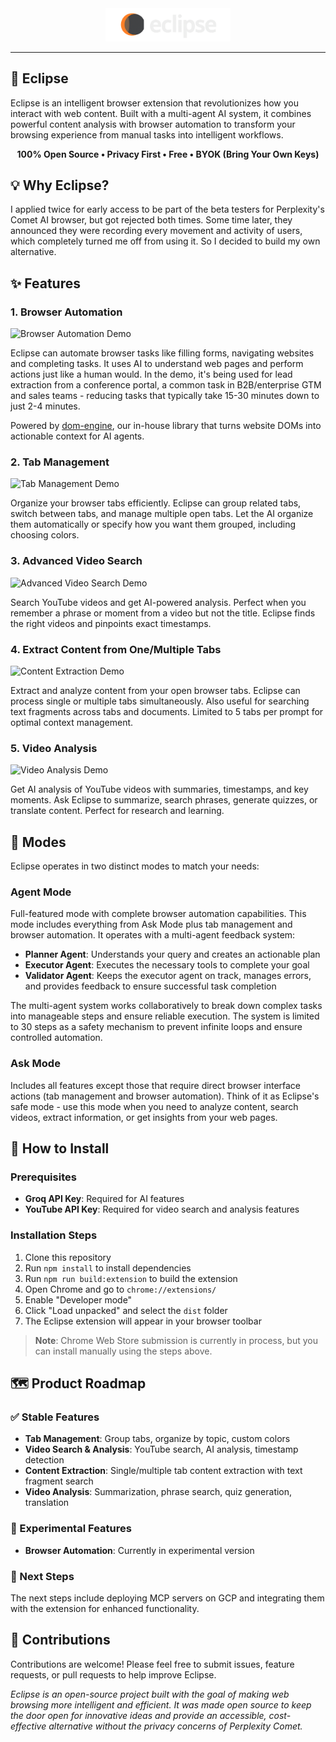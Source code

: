 <div align="center">
  <img src="assets/eclipse_logo.png" alt="Eclipse Logo" width="200">
</div>

---

## 🌙 Eclipse

Eclipse is an intelligent browser extension that revolutionizes how you interact with web content. Built with a multi-agent AI system, it combines powerful content analysis with browser automation to transform your browsing experience from manual tasks into intelligent workflows.

<div align="center">

**100% Open Source • Privacy First • Free • BYOK (Bring Your Own Keys)**

</div>

## 💡 Why Eclipse?

I applied twice for early access to be part of the beta testers for Perplexity's Comet AI browser, but got rejected both times. Some time later, they announced they were recording every movement and activity of users, which completely turned me off from using it. So I decided to build my own alternative.

## ✨ Features

### 1. Browser Automation
![Browser Automation Demo](assets/browser_automation_demo.gif)

Eclipse can automate browser tasks like filling forms, navigating websites and completing tasks. It uses AI to understand web pages and perform actions just like a human would. In the demo, it's being used for lead extraction from a conference portal, a common task in B2B/enterprise GTM and sales teams - reducing tasks that typically take 15-30 minutes down to just 2-4 minutes.

Powered by [dom-engine](https://github.com/The-Agentic-Intelligence-Co/dom-engine), our in-house library that turns website DOMs into actionable context for AI agents.

### 2. Tab Management
![Tab Management Demo](assets/group_tabs_demo.gif)

Organize your browser tabs efficiently. Eclipse can group related tabs, switch between tabs, and manage multiple open tabs. Let the AI organize them automatically or specify how you want them grouped, including choosing colors.

### 3. Advanced Video Search
![Advanced Video Search Demo](assets/advanced_video_search_and_analysis.gif)

Search YouTube videos and get AI-powered analysis. Perfect when you remember a phrase or moment from a video but not the title. Eclipse finds the right videos and pinpoints exact timestamps.

### 4. Extract Content from One/Multiple Tabs
![Content Extraction Demo](assets/extract_multiple_tab_content_demo.gif)

Extract and analyze content from your open browser tabs. Eclipse can process single or multiple tabs simultaneously. Also useful for searching text fragments across tabs and documents. Limited to 5 tabs per prompt for optimal context management.

### 5. Video Analysis
![Video Analysis Demo](assets/video_analysis_demo.gif)

Get AI analysis of YouTube videos with summaries, timestamps, and key moments. Ask Eclipse to summarize, search phrases, generate quizzes, or translate content. Perfect for research and learning.

## 🎯 Modes

Eclipse operates in two distinct modes to match your needs:

### Agent Mode
Full-featured mode with complete browser automation capabilities. This mode includes everything from Ask Mode plus tab management and browser automation. It operates with a multi-agent feedback system:

- **Planner Agent**: Understands your query and creates an actionable plan
- **Executor Agent**: Executes the necessary tools to complete your goal
- **Validator Agent**: Keeps the executor agent on track, manages errors, and provides feedback to ensure successful task completion

The multi-agent system works collaboratively to break down complex tasks into manageable steps and ensure reliable execution. The system is limited to 30 steps as a safety mechanism to prevent infinite loops and ensure controlled automation.

### Ask Mode
Includes all features except those that require direct browser interface actions (tab management and browser automation). Think of it as Eclipse's safe mode - use this mode when you need to analyze content, search videos, extract information, or get insights from your web pages.

## 🚀 How to Install

### Prerequisites
- **Groq API Key**: Required for AI features
- **YouTube API Key**: Required for video search and analysis features

### Installation Steps
1. Clone this repository
2. Run `npm install` to install dependencies
3. Run `npm run build:extension` to build the extension
4. Open Chrome and go to `chrome://extensions/`
5. Enable "Developer mode"
6. Click "Load unpacked" and select the `dist` folder
7. The Eclipse extension will appear in your browser toolbar

> **Note**: Chrome Web Store submission is currently in process, but you can install manually using the steps above.

## 🗺️ Product Roadmap

### ✅ Stable Features
- **Tab Management**: Group tabs, organize by topic, custom colors
- **Video Search & Analysis**: YouTube search, AI analysis, timestamp detection
- **Content Extraction**: Single/multiple tab content extraction with text fragment search
- **Video Analysis**: Summarization, phrase search, quiz generation, translation

### 🔬 Experimental Features
- **Browser Automation**: Currently in experimental version

### 🚀 Next Steps
The next steps include deploying MCP servers on GCP and integrating them with the extension for enhanced functionality.

## 🤝 Contributions

Contributions are welcome! Please feel free to submit issues, feature requests, or pull requests to help improve Eclipse.

*Eclipse is an open-source project built with the goal of making web browsing more intelligent and efficient. It was made open source to keep the door open for innovative ideas and provide an accessible, cost-effective alternative without the privacy concerns of Perplexity Comet.*
